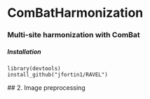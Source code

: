 # ComBatHarmonization
### Multi-site harmonization with ComBat

##### Installation

```{r}
library(devtools)
install_github("jfortin1/RAVEL")
```


<div id='id-section2'/>
## 2. Image preprocessing 





